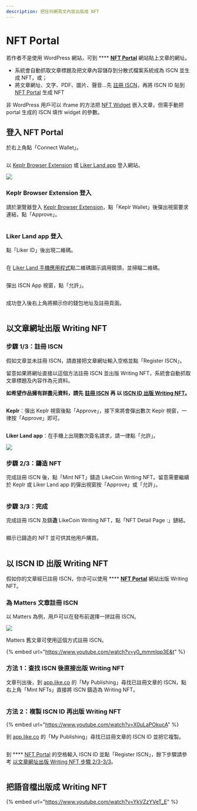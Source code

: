 ```yaml
---
description: 把任何網頁文內容出版成 NFT
---
```


# NFT Portal

若作者不是使用 WordPress 網站，可到 **** [**NFT Portal**](https://app.like.co/nft/url) 網站貼上文章的網址。

* 系統會自動抓取文章標題及把文章內容儲存到分散式檔案系統成為 ISCN 並生成 NFT，或；
* 將文章網址、文字、PDF、圖片、聲音…先 [註冊 ISCN](../decentralized-publishing/app.like.co.md)，再將 ISCN ID 貼到 [NFT Portal](https://app.like.co/nft/url) 生成 NFT

非 WordPress 用戶可以 iframe 的方法把 [NFT Widget](nft-widget.md) 嵌入文章，但需手動把 portal 生成的 ISCN 填作 widget 的參數。

## 登入 NFT Portal

於右上角點「Connect Wallet」。

<figure><img src="../../.gitbook/assets/NFT Portal 0.png" alt=""><figcaption></figcaption></figure>

以 [Keplr Browser Extension](../wallet/keplr/) 或 [Liker Land app](../../user-guide/liker-id/register-with-keplr.md) 登入網站。

![](<../../.gitbook/assets/NFT Portal 1.png>)

### **Keplr Browser Extension 登入**

請於瀏覽器登入 [Keplr Browser Extension](../wallet/keplr/)，點「Keplr Wallet」後彈出視窗要求連結，點「Approve」。

<figure><img src="../../.gitbook/assets/NFT Portal 1a.png" alt=""><figcaption></figcaption></figure>

### Liker Land app 登入

點「Liker ID」後出現二維碼。

<figure><img src="../../.gitbook/assets/NFT Portal 1b.png" alt=""><figcaption></figcaption></figure>

在 [Liker Land 手機應用程式](../../user-guide/liker-land/download.md)點二維碼圖示調用鏡頭，並掃瞄二維碼。

<figure><img src="../../.gitbook/assets/NFT Portal 1c.png" alt=""><figcaption></figcaption></figure>

彈出 ISCN App 視窗，點「允許」。

<figure><img src="../../.gitbook/assets/NFT Portal 1d.png" alt=""><figcaption></figcaption></figure>

成功登入後右上角將顯示你的錢包地址及註冊頁面。

<figure><img src="../../.gitbook/assets/NFT Portal 1e.png" alt=""><figcaption></figcaption></figure>

## 以文章網址出版 Writing NFT

### 步驟 1/3：註冊 ISCN

假如文章並未註冊 ISCN，請直接把文章網址輸入空格並點「Register ISCN」。

留意如果將網址直接以這個方法註冊 ISCN 並出版 Writing NFT，系統會自動抓取文章標題及內容作為元資料。

**如希望作品擁有詳盡元資料，請先** [**註冊 ISCN**](../decentralized-publishing/app.like.co.md) **再 以** [**ISCN ID 出版 Writing NFT**](nft-portal.md#yi-iscn-id-chu-ban-writing-nft)**。**

<figure><img src="../../.gitbook/assets/NFT Portal 2.png" alt=""><figcaption></figcaption></figure>

**Keplr**：彈出 Keplr 視窗後點「Approve」，接下來將會彈出數次 Keplr 視窗，一律按「Approve」即可。

<figure><img src="../../.gitbook/assets/NFT Portal 3.png" alt=""><figcaption></figcaption></figure>

**Liker Land app**：在手機上出現數次簽名請求，請一律點「允許」。

![](<../../.gitbook/assets/NFT Portal 3a.png>)

### 步驟 2/3：鑄造 NFT

完成註冊 ISCN 後，點「Mint NFT」鑄造 LikeCoin Writing NFT。留意需要繼續於 Keplr 或 Liker Land app 的彈出視窗按「Approve」或「允許」。

<figure><img src="../../.gitbook/assets/NFT Portal 4.png" alt=""><figcaption></figcaption></figure>

### 步驟 3/3：完成

完成註冊 ISCN 及鑄**造** LikeCoin Writing NFT，點「NFT Detail Page :」鏈結。

<figure><img src="../../.gitbook/assets/NFT Portal 5.png" alt=""><figcaption></figcaption></figure>

顯示已鑄造的 NFT 並可供其他用戶購買。

<figure><img src="../../.gitbook/assets/NFT Portal 6.png" alt=""><figcaption></figcaption></figure>

## 以 ISCN ID 出版 Writing NFT

假如你的文章經已註冊 ISCN，你亦可以使用 **** [**NFT Portal**](https://app.like.co/nft/url) 網站出版 Writing NFT。

### 為 Matters 文章註冊 ISCN

以 Matters 為例，用戶可以在發布前選擇一拼註冊 ISCN。

![](<../../.gitbook/assets/NFT Portal ISCN 1 (1).png>)

Matters 舊文章可使用這個方式註冊 ISCN。

{% embed url="https://www.youtube.com/watch?v=y0_mmmIqp3E&t" %}

### 方法 1：查找 ISCN 後直接出版 Writing NFT

文章刊出後，到 [app.like.co](https://app.like.co/) 的「My Publishing」尋找已註冊文章的 ISCN，點右上角「Mint NFTs」直接將 ISCN 鑄造為 Writing NFT。

<figure><img src="../../.gitbook/assets/NFT Portal ISCN 4.png" alt=""><figcaption></figcaption></figure>

### 方法 2：複製 ISCN ID 再出版 Writing NFT

{% embed url="https://www.youtube.com/watch?v=X0uLaPOkucA" %}

到 [app.like.co](https://app.like.co/) 的「My Publishing」尋找已註冊文章的 ISCN ID 並把它複製。

<figure><img src="../../.gitbook/assets/NFT Portal ISCN 2.png" alt=""><figcaption></figcaption></figure>

到 **** [NFT Portal](https://app.like.co/nft/url) 的空格輸入 ISCN ID 並點「Register ISCN」，餘下步驟請參考 [以文章網址出版 Writing NFT 步驟 2/3-3/3](nft-portal.md#yi-wen-zhang-wang-zhi-chu-ban-writing-nft)。

<figure><img src="../../.gitbook/assets/NFT Portal ISCN 3.png" alt=""><figcaption></figcaption></figure>

## 把語音檔出版成 Writing NFT

{% embed url="https://www.youtube.com/watch?v=YkVZzYVeT_E" %}

